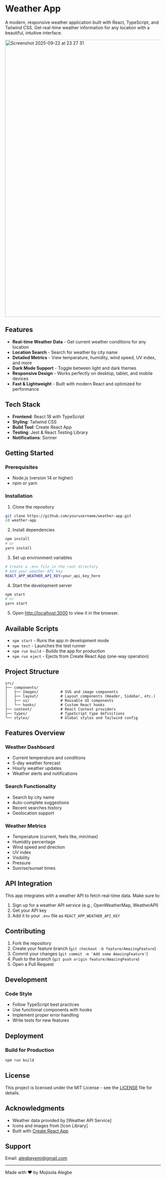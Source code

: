 # Weather App

A modern, responsive weather application built with React, TypeScript, and Tailwind CSS. Get real-time weather information for any location with a beautiful, intuitive interface.


<img width="1778" height="896" alt="Screenshot 2025-09-22 at 23 27 31" src="https://github.com/user-attachments/assets/624470de-af90-41d8-9085-ec036140a7fb" />


## Features

-  **Real-time Weather Data** - Get current weather conditions for any location
-  **Location Search** - Search for weather by city name
-  **Detailed Metrics** - View temperature, humidity, wind speed, UV index, and more
-  **Dark Mode Support** - Toggle between light and dark themes
-  **Responsive Design** - Works perfectly on desktop, tablet, and mobile devices
-  **Fast & Lightweight** - Built with modern React and optimized for performance


## Tech Stack

- **Frontend**: React 18 with TypeScript
- **Styling**: Tailwind CSS
- **Build Tool**: Create React App
- **Testing**: Jest & React Testing Library
- **Notifications**: Sonner

## Getting Started

### Prerequisites

- Node.js (version 14 or higher)
- npm or yarn

### Installation

1. Clone the repository

```bash
git clone https://github.com/yourusername/weather-app.git
cd weather-app
```

2. Install dependencies

```bash
npm install
# or
yarn install
```

3. Set up environment variables

```bash
# Create a .env file in the root directory
# Add your weather API key
REACT_APP_WEATHER_API_KEY=your_api_key_here
```

4. Start the development server

```bash
npm start
# or
yarn start
```

5. Open [http://localhost:3000](http://localhost:3000) to view it in the browser.


## Available Scripts

- `npm start` - Runs the app in development mode
- `npm test` - Launches the test runner
- `npm run build` - Builds the app for production
- `npm run eject` - Ejects from Create React App (one-way operation)

## Project Structure

```
src/
├── components/
│   ├── Images/          # SVG and image components
│   ├── layout/          # Layout components (Header, Sidebar, etc.)
│   ├── ui/              # Reusable UI components
│   └── hooks/           # Custom React hooks
├── context/             # React Context providers
├── types/               # TypeScript type definitions
└── styles/              # Global styles and Tailwind config
```




## Features Overview

### Weather Dashboard

- Current temperature and conditions
- 5-day weather forecast
- Hourly weather updates
- Weather alerts and notifications

### Search Functionality

- Search by city name
- Auto-complete suggestions
- Recent searches history
- Geolocation support

### Weather Metrics

- Temperature (current, feels like, min/max)
- Humidity percentage
- Wind speed and direction
- UV index
- Visibility
- Pressure
- Sunrise/sunset times





## API Integration

This app integrates with a weather API to fetch real-time data. Make sure to:

1. Sign up for a weather API service (e.g., OpenWeatherMap, WeatherAPI)
2. Get your API key
3. Add it to your `.env` file as `REACT_APP_WEATHER_API_KEY`

## Contributing

1. Fork the repository
2. Create your feature branch (`git checkout -b feature/AmazingFeature`)
3. Commit your changes (`git commit -m 'Add some AmazingFeature'`)
4. Push to the branch (`git push origin feature/AmazingFeature`)
5. Open a Pull Request

## Development

### Code Style

- Follow TypeScript best practices
- Use functional components with hooks
- Implement proper error handling
- Write tests for new features

## Deployment

### Build for Production

```bash
npm run build
```

## License

This project is licensed under the MIT License - see the [LICENSE](LICENSE) file for details.

## Acknowledgments

- Weather data provided by [Weather API Service]
- Icons and images from [Icon Library]
- Built with [Create React App](https://github.com/facebook/create-react-app)

## Support

Email: alegbeyemi@gmail.com

---

Made with ❤️ by Mojisola Alegbe
